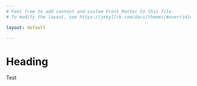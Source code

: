 ```yaml
---
# Feel free to add content and custom Front Matter to this file.
# To modify the layout, see https://jekyllrb.com/docs/themes/#overriding-theme-defaults

layout: default

---
```


# Heading
Test
